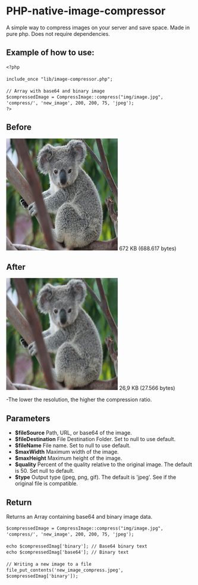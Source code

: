 # PHP-native-image-compressor
A simple way to compress images on your server and save space. Made in pure php. Does not require dependencies.

## Example of how to use:
```
<?php

include_once "lib/image-compressor.php";

// Array with base64 and binary image
$compressedImage = CompressImage::compress("img/image.jpg", 'compress/', 'new_image', 200, 200, 75, 'jpeg');
?>
```

## Before
<img width="300px" height="300px" src="img/image.jpg">
672 KB (688.617 bytes)

## After
<img width="300px" height="300px" src="compress/new_image.jpeg">
26,9 KB (27.566 bytes)


-The lower the resolution, the higher the compression ratio.

## Parameters
- **$fileSource** Path, URL, or base64 of the image.
- **$fileDestination** File Destination Folder. Set to null to use default.
- **$fileName** File name. Set to null to use default.
- **$maxWidth** Maximum width of the image.
- **$maxHeight** Maximum height of the image.
- **$quality** Percent of the quality relative to the original image. The default is 50. Set null to default.
- **$type** Output type (jpeg, png, gif). The default is 'jpeg'. See if the original file is compatible.

## Return
Returns an Array containing base64 and binary image data.
```
$compressedImage = CompressImage::compress("img/image.jpg", 'compress/', 'new_image', 200, 200, 75, 'jpeg');

echo $compressedImag['binary']; // Base64 binary text
echo $compressedImag['base64']; // Binary text

// Writing a new image to a file
file_put_contents('new_image_compress.jpeg', $compressedImag['binary']);
```

